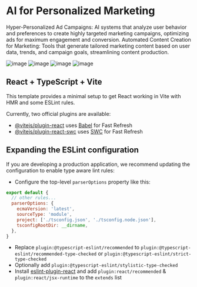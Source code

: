 # AI for Personalized Marketing
Hyper-Personalized Ad Campaigns: AI systems that analyze user behavior and preferences to create highly targeted marketing campaigns, optimizing ads for maximum engagement and conversion.
Automated Content Creation for Marketing: Tools that generate tailored marketing content based on user data, trends, and campaign goals, streamlining content production.




![image](https://github.com/user-attachments/assets/517424fb-c670-47bc-bbaa-6e8e11592e61)
![image](https://github.com/user-attachments/assets/2fbc14eb-ac0b-4702-b39e-215f1dffe0e5)
![image](https://github.com/user-attachments/assets/65ee9ae4-6d41-4d7a-8f5a-9e190f63501a)
![image](https://github.com/user-attachments/assets/b390aaa9-1738-46fa-b3e2-af11f983ed11)



## React + TypeScript + Vite

This template provides a minimal setup to get React working in Vite with HMR and some ESLint rules.

Currently, two official plugins are available:

- [@vitejs/plugin-react](https://github.com/vitejs/vite-plugin-react/blob/main/packages/plugin-react/README.md) uses [Babel](https://babeljs.io/) for Fast Refresh
- [@vitejs/plugin-react-swc](https://github.com/vitejs/vite-plugin-react-swc) uses [SWC](https://swc.rs/) for Fast Refresh

## Expanding the ESLint configuration

If you are developing a production application, we recommend updating the configuration to enable type aware lint rules:

- Configure the top-level `parserOptions` property like this:

```js
export default {
  // other rules...
  parserOptions: {
    ecmaVersion: 'latest',
    sourceType: 'module',
    project: ['./tsconfig.json', './tsconfig.node.json'],
    tsconfigRootDir: __dirname,
  },
}
```

- Replace `plugin:@typescript-eslint/recommended` to `plugin:@typescript-eslint/recommended-type-checked` or `plugin:@typescript-eslint/strict-type-checked`
- Optionally add `plugin:@typescript-eslint/stylistic-type-checked`
- Install [eslint-plugin-react](https://github.com/jsx-eslint/eslint-plugin-react) and add `plugin:react/recommended` & `plugin:react/jsx-runtime` to the `extends` list
